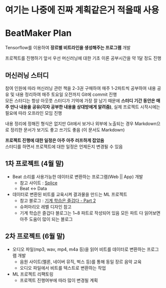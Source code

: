 # 여기는 나중에 진짜 계획같은거 적을때 사용

# BeatMaker Plan

 Tensorflow를 이용하여 **장르별 비트라인을 생성해주는 프로그램** 개발
 
 프로젝트를 진행하기 앞서 우선 머신러닝에 대한 기초 이론 공부시간을 약 1달 정도 진행 

## 머신러닝 스터디

참여 인원에 따라 머신러닝 관련 책을 2-3권 구매하여 매주 1-2파트씩 공부하여 내용 공유 및 내용 정리하여 매주 토요일 오전까지 Git에 commit 진행\
모든 스터디는 항상 아웃풋 스터디가 기억에 가장 잘 남기 때문에 **스터디 기간 동안은 매주 만나 내용을 공유(각자 공부한 내용을 상대방에게 알려줌)**, 실제 프로젝트 시작시에는 필요에 따라 오프라인 모임 진행

내용 정리에 정해진 형식은 없지만 Git에서 보거나 외부에 노출되는 경우 Markdown으로 정리한 문서가 보기도 좋고 쓰기도 좋음 (이 문서도 Markdown)

**프로젝트 진행에 대한 일정은 아주 아주 러프하게 잡았음** \
스터디를 하면서 프로젝트에 대한 일정은 언제든지 변경될 수 있음

## 1차 프로젝트 (4월 말)

- Beat 소리를 사용가능한 데이터로 변환하는 프로그램(Web || App) 개발  
    - 참고 사이트 : [Splice](https://splice.com/sounds/beatmaker/wakaflocka)
    - Beat <-> Data
- 데이터로 변환된 비트를 교육시켜 결과물을 만드는 ML 프로젝트
    - 참고 블로그 : [기계 학습은 즐겁다 - Part 2](https://medium.com/@jongdae.lim/%EA%B8%B0%EA%B3%84-%ED%95%99%EC%8A%B5-machine-learning-%EC%9D%80-%EC%A6%90%EA%B2%81%EB%8B%A4-part-2-b35f3d327761)
    - 슈퍼마리오 레벨 디자인 참고
    - 기계 학습은 즐겁다 블로그는 1~8 파트로 작성되어 있음 모든 파트 다 읽어보면 아주 도움이 많이 되는 블로그

## 2차 프로젝트 (6월 말)
 - 오디오 파일(mp3, wav, mp4, m4a 등)을 읽어 비트를 데이터로 변환하는 프로그램 개발
    - 음원 사이트(멜론, 네이버 뮤직, 벅스 등)를 통해 동일 장르 음악 교육
    - 오디오 파일에서 비트를 텍스트로 변환하는 작업
- ML 프로젝트 리팩토링
    - 프로젝트 진행여부에 따라 많이 변경될 계획
